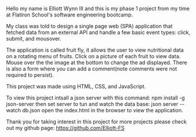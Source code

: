 Hello my name is Elliott Wynn III and this is my phase 1 project from my time at Flatiron School's software engineering bootcamp.

My class was told to design a single page web (SPA) application that fetched data from an external API and handle a few basic event types: click, submit, and mousover.

The application is called fruit fly, it allows the user to view nutritional data on a rotating menu of fruits.
Click on a picture of each fruit to view data.
Mouse over the the image at the bottom to change the ad displayed.
There is also a form where you can add a comment(note comments were not required to persist).

This project was made using HTML, CSS, and JavaScript.

To view this project intsall a json server with this command: npm install -g json-server
then set server to tun and watch the data base: json server --watch db.json
open the index.html in the browser to view the application. 

Thank you for taking interest in this project for more projects please check out my github page: https://github.com/Elliott-FS
